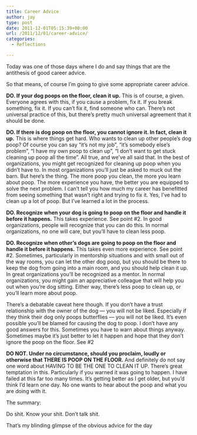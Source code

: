 ```yaml
---
title: Career Advice
author: jay
type: post
date: 2011-12-01T05:15:39+00:00
url: /2011/12/01/career-advice/
categories:
  - Reflections

---
```

Today was one of those days where I do and say things that are the antithesis of good career advice.

So that means, of course I’m going to give some appropriate career advice.

**DO. If your dog poops on the floor, clean it up.** This is of course, a given. Everyone agrees with this, if you cause a problem, fix it. If you break something, fix it. If you can’t fix it, find someone who can. There’s not universal practice of this, but there’s pretty much universal agreement that it should be done.

**DO. If there is dog poop on the floor, you cannot ignore it. In fact, clean it up.** This is where things get hard. Who wants to clean up other people’s dog poop? Of course you can say “it’s not my job”, “it’s somebody else’s problem”, “I have my own poop to clean up”, “I don’t want to get stuck cleaning up poop all the time”. All true, and we’ve all said that. In the best of organizations, you might get recognized for cleaning up poop when you didn’t have to. In most organizations you’ll just be asked to muck out the barn. But here’s the thing. The more poop you clean, the more you learn about poop. The more experience you have, the better you are equipped to solve the next problem. I can’t tell you how much my career has benefitted from seeing something that wasn’t right and trying to fix it. Yes, I’ve had to clean up a lot of poop. But I’ve learned a lot in the process.

**DO. Recognize when your dog is going to poop on the floor and handle it before it happens.** This takes experience. See point #2. In good organizations, people will recognize that you can do this. In normal organizations, no one will care, but you’ll have to clean less poop.

**DO. Recognize when other’s dogs are going to poop on the floor and handle it before it happens.** This takes even more experience. See point #2. Sometimes, particularly in mentorship situations and with small out of the way rooms, you can let the other dog poop, but you should be there to keep the dog from going into a main room, and you should help clean it up. In great organizations you’ll be recognized as a mentor. In normal organizations, you might gain an appreciative colleague that will help you out when you’re dog sitting. Either way, there’s less poop to clean up, or you’ll learn more about poop.

There’s a debatable caveat here though. If you don’t have a trust relationship with the owner of the dog — you will not be liked. Especially if they think their dog only poops butterflies — you will not be liked. It’s even possible you’ll be blamed for causing the dog to poop. I don’t have any good answers for this. Sometimes you have to warn about things anyway. Sometimes maybe it’s just better to let it happen and hope that they don’t ignore the poop on the floor. See #2

**DO NOT. Under no circumstance, should you proclaim, loudly or otherwise that THERE IS POOP ON THE FLOOR.** And definitely do not say one word about HAVING TO BE THE ONE TO CLEAN IT UP. There’s great temptation in this. Particularly if you warned it was going to happen. I have failed at this far too many times. It’s getting better as I get older, but you’d think I’d learn one day. No one wants to hear about the poop and what you are doing with it.

The summary:

Do shit. Know your shit. Don’t talk shit.

That’s my blinding glimpse of the obvious advice for the day